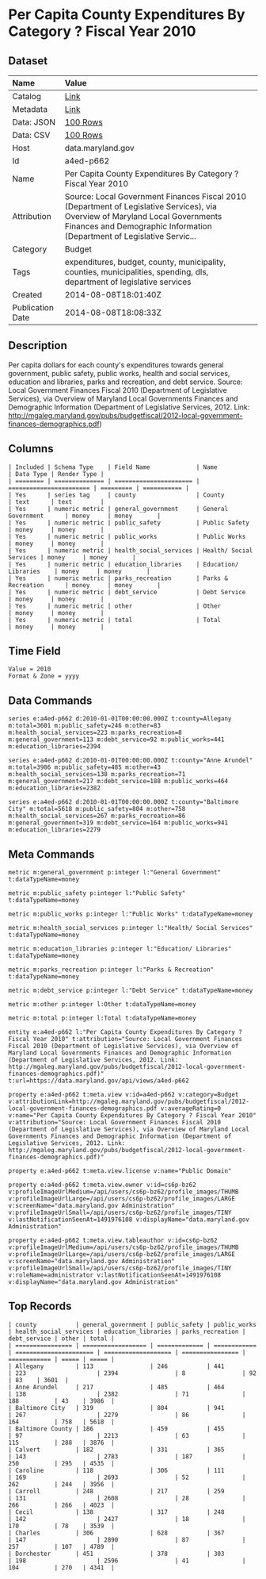 # Per Capita County Expenditures By Category ? Fiscal Year 2010

## Dataset

| Name | Value |
| :--- | :---- |
| Catalog | [Link](https://catalog.data.gov/dataset/per-capita-county-expenditures-by-category-fiscal-year-2010-da551) |
| Metadata | [Link](https://data.maryland.gov/api/views/a4ed-p662) |
| Data: JSON | [100 Rows](https://data.maryland.gov/api/views/a4ed-p662/rows.json?max_rows=100) |
| Data: CSV | [100 Rows](https://data.maryland.gov/api/views/a4ed-p662/rows.csv?max_rows=100) |
| Host | data.maryland.gov |
| Id | a4ed-p662 |
| Name | Per Capita County Expenditures By Category ? Fiscal Year 2010 |
| Attribution | Source: Local Government Finances Fiscal 2010 (Department of Legislative Services), via Overview of Maryland Local Governments Finances and Demographic Information (Department of Legislative Servic... |
| Category | Budget |
| Tags | expenditures, budget, county, municipality, counties, municipalities, spending, dls, department of legislative services |
| Created | 2014-08-08T18:01:40Z |
| Publication Date | 2014-08-08T18:08:33Z |

## Description

Per capita dollars for each county's expenditures towards general government, public safety, public works, health and social services, education and libraries, parks and recreation, and debt service. Source: Local Government Finances Fiscal 2010 (Department of Legislative Services), via Overview of Maryland Local Governments Finances and Demographic Information (Department of Legislative Services, 2012. Link: http://mgaleg.maryland.gov/pubs/budgetfiscal/2012-local-government-finances-demographics.pdf)

## Columns

```ls
| Included | Schema Type    | Field Name             | Name                    | Data Type | Render Type |
| ======== | ============== | ====================== | ======================= | ========= | =========== |
| Yes      | series tag     | county                 | County                  | text      | text        |
| Yes      | numeric metric | general_government     | General Government      | money     | money       |
| Yes      | numeric metric | public_safety          | Public Safety           | money     | money       |
| Yes      | numeric metric | public_works           | Public Works            | money     | money       |
| Yes      | numeric metric | health_social_services | Health/ Social Services | money     | money       |
| Yes      | numeric metric | education_libraries    | Education/ Libraries    | money     | money       |
| Yes      | numeric metric | parks_recreation       | Parks & Recreation      | money     | money       |
| Yes      | numeric metric | debt_service           | Debt Service            | money     | money       |
| Yes      | numeric metric | other                  | Other                   | money     | money       |
| Yes      | numeric metric | total                  | Total                   | money     | money       |
```

## Time Field

```ls
Value = 2010
Format & Zone = yyyy
```

## Data Commands

```ls
series e:a4ed-p662 d:2010-01-01T00:00:00.000Z t:county=Allegany m:total=3601 m:public_safety=246 m:other=83 m:health_social_services=223 m:parks_recreation=8 m:general_government=113 m:debt_service=92 m:public_works=441 m:education_libraries=2394

series e:a4ed-p662 d:2010-01-01T00:00:00.000Z t:county="Anne Arundel" m:total=3986 m:public_safety=485 m:other=43 m:health_social_services=138 m:parks_recreation=71 m:general_government=217 m:debt_service=188 m:public_works=464 m:education_libraries=2382

series e:a4ed-p662 d:2010-01-01T00:00:00.000Z t:county="Baltimore City" m:total=5618 m:public_safety=804 m:other=758 m:health_social_services=267 m:parks_recreation=86 m:general_government=319 m:debt_service=164 m:public_works=941 m:education_libraries=2279
```

## Meta Commands

```ls
metric m:general_government p:integer l:"General Government" t:dataTypeName=money

metric m:public_safety p:integer l:"Public Safety" t:dataTypeName=money

metric m:public_works p:integer l:"Public Works" t:dataTypeName=money

metric m:health_social_services p:integer l:"Health/ Social Services" t:dataTypeName=money

metric m:education_libraries p:integer l:"Education/ Libraries" t:dataTypeName=money

metric m:parks_recreation p:integer l:"Parks & Recreation" t:dataTypeName=money

metric m:debt_service p:integer l:"Debt Service" t:dataTypeName=money

metric m:other p:integer l:Other t:dataTypeName=money

metric m:total p:integer l:Total t:dataTypeName=money

entity e:a4ed-p662 l:"Per Capita County Expenditures By Category ? Fiscal Year 2010" t:attribution="Source: Local Government Finances Fiscal 2010 (Department of Legislative Services), via Overview of Maryland Local Governments Finances and Demographic Information (Department of Legislative Services, 2012. Link: http://mgaleg.maryland.gov/pubs/budgetfiscal/2012-local-government-finances-demographics.pdf)" t:url=https://data.maryland.gov/api/views/a4ed-p662

property e:a4ed-p662 t:meta.view v:id=a4ed-p662 v:category=Budget v:attributionLink=http://mgaleg.maryland.gov/pubs/budgetfiscal/2012-local-government-finances-demographics.pdf v:averageRating=0 v:name="Per Capita County Expenditures By Category ? Fiscal Year 2010" v:attribution="Source: Local Government Finances Fiscal 2010 (Department of Legislative Services), via Overview of Maryland Local Governments Finances and Demographic Information (Department of Legislative Services, 2012. Link: http://mgaleg.maryland.gov/pubs/budgetfiscal/2012-local-government-finances-demographics.pdf)"

property e:a4ed-p662 t:meta.view.license v:name="Public Domain"

property e:a4ed-p662 t:meta.view.owner v:id=cs6p-bz62 v:profileImageUrlMedium=/api/users/cs6p-bz62/profile_images/THUMB v:profileImageUrlLarge=/api/users/cs6p-bz62/profile_images/LARGE v:screenName="data.maryland.gov Administration" v:profileImageUrlSmall=/api/users/cs6p-bz62/profile_images/TINY v:lastNotificationSeenAt=1491976108 v:displayName="data.maryland.gov Administration"

property e:a4ed-p662 t:meta.view.tableauthor v:id=cs6p-bz62 v:profileImageUrlMedium=/api/users/cs6p-bz62/profile_images/THUMB v:profileImageUrlLarge=/api/users/cs6p-bz62/profile_images/LARGE v:screenName="data.maryland.gov Administration" v:profileImageUrlSmall=/api/users/cs6p-bz62/profile_images/TINY v:roleName=administrator v:lastNotificationSeenAt=1491976108 v:displayName="data.maryland.gov Administration"
```

## Top Records

```ls
| county           | general_government | public_safety | public_works | health_social_services | education_libraries | parks_recreation | debt_service | other | total | 
| ================ | ================== | ============= | ============ | ====================== | =================== | ================ | ============ | ===== | ===== | 
| Allegany         | 113                | 246           | 441          | 223                    | 2394                | 8                | 92           | 83    | 3601  | 
| Anne Arundel     | 217                | 485           | 464          | 138                    | 2382                | 71               | 188          | 43    | 3986  | 
| Baltimore City   | 319                | 804           | 941          | 267                    | 2279                | 86               | 164          | 758   | 5618  | 
| Baltimore County | 186                | 459           | 455          | 97                     | 2213                | 63               | 115          | 288   | 3876  | 
| Calvert          | 182                | 331           | 365          | 143                    | 2783                | 187              | 250          | 295   | 4535  | 
| Caroline         | 118                | 306           | 111          | 169                    | 2693                | 52               | 262          | 244   | 3956  | 
| Carroll          | 248                | 217           | 259          | 131                    | 2608                | 28               | 266          | 266   | 4023  | 
| Cecil            | 138                | 317           | 248          | 142                    | 2427                | 18               | 170          | 78    | 3539  | 
| Charles          | 306                | 628           | 367          | 147                    | 2890                | 87               | 257          | 107   | 4789  | 
| Dorchester       | 451                | 378           | 303          | 198                    | 2596                | 41               | 104          | 270   | 4341  | 
```